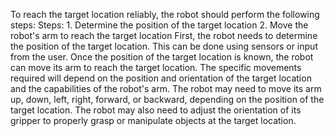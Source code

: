 To reach the target location reliably, the robot should perform the following steps:
    Steps:  1. Determine the position of the target location  2. Move the robot's arm to reach the target location
    First, the robot needs to determine the position of the target location. This can be done using sensors or input from the user.
    Once the position of the target location is known, the robot can move its arm to reach the target location. The specific movements required will depend on the position and orientation of the target location and the capabilities of the robot's arm. The robot may need to move its arm up, down, left, right, forward, or backward, depending on the position of the target location. The robot may also need to adjust the orientation of its gripper to properly grasp or manipulate objects at the target location.